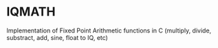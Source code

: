 # IQMATH
Implementation of Fixed Point Arithmetic functions in C (multiply, divide, substract, add, sine, float to IQ, etc)
